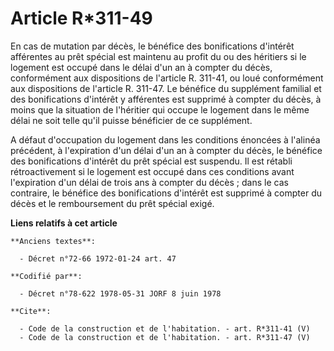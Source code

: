 # Article R*311-49

En cas de mutation par décès, le bénéfice des bonifications d'intérêt afférentes au prêt spécial est maintenu au profit du ou
des héritiers si le logement est occupé dans le délai d'un an à compter du décès, conformément aux dispositions de l'article
R. 311-41, ou loué conformément aux dispositions de l'article R. 311-47. Le bénéfice du supplément familial et des
bonifications d'intérêt y afférentes est supprimé à compter du décès, à moins que la situation de l'héritier qui occupe le
logement dans le même délai ne soit telle qu'il puisse bénéficier de ce supplément. 

A défaut d'occupation du logement dans les conditions énoncées à l'alinéa précédent, à l'expiration d'un délai d'un an à
compter du décès, le bénéfice des bonifications d'intérêt du prêt spécial est suspendu. Il est rétabli rétroactivement si le
logement est occupé dans ces conditions avant l'expiration d'un délai de trois ans à compter du décès ; dans le cas
contraire, le bénéfice des bonifications d'intérêt est supprimé à compter du décès et le remboursement du prêt spécial exigé.

**Liens relatifs à cet article**

	**Anciens textes**:

	  - Décret n°72-66 1972-01-24 art. 47

	**Codifié par**:

	  - Décret n°78-622 1978-05-31 JORF 8 juin 1978

	**Cite**:

	  - Code de la construction et de l'habitation. - art. R*311-41 (V)
	  - Code de la construction et de l'habitation. - art. R*311-47 (V)
